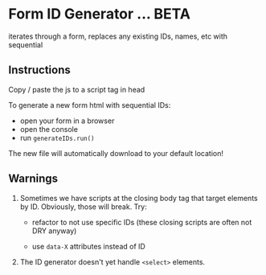 # Form ID Generator ... BETA

iterates through a form, replaces any existing IDs, names, etc with sequential

## Instructions

Copy / paste the js to a script tag in head

To generate a new form html with sequential IDs:

- open your form in a browser
- open the console
- run `generateIDs.run()`

The new file will automatically download to your default location!

## Warnings

1. Sometimes we have scripts at the closing body tag that target elements by ID. Obviously, those will break. Try:

   - refactor to not use specific IDs (these closing scripts are often not DRY anyway)

   - use `data-X` attributes instead of ID

2. The ID generator doesn't yet handle `<select>` elements.